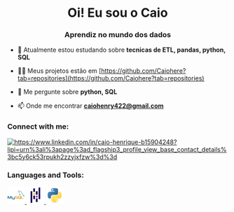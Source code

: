 <h1 align="center">Oi! Eu sou o Caio</h1>
<h3 align="center">Aprendiz no mundo dos dados</h3>

- 🌱 Atualmente estou estudando sobre **tecnicas de ETL, pandas, python, SQL**

- 👨‍💻 Meus projetos estão em [https://github.com/Caiohere?tab=repositories](https://github.com/Caiohere?tab=repositories)

- 💬 Me pergunte sobre **python, SQL**

- 📫 Onde me encontrar **caiohenry422@gmail.com**

<h3 align="left">Connect with me:</h3>
<p align="left">
<a href="https://linkedin.com/in/caio-henrique-b15904248" target="blank"><img align="center" src="https://raw.githubusercontent.com/rahuldkjain/github-profile-readme-generator/master/src/images/icons/Social/linked-in-alt.svg" alt="https://www.linkedin.com/in/caio-henrique-b15904248?lipi=urn%3ali%3apage%3ad_flagship3_profile_view_base_contact_details%3bc5y6ck53rpukh2zzyjxfzw%3d%3d" height="30" width="40" /></a>
</p>

<h3 align="left">Languages and Tools:</h3>
<p align="left"> <a href="https://www.mysql.com/" target="_blank" rel="noreferrer"> <img src="https://raw.githubusercontent.com/devicons/devicon/master/icons/mysql/mysql-original-wordmark.svg" alt="mysql" width="40" height="40"/> </a> <a href="https://pandas.pydata.org/" target="_blank" rel="noreferrer"> <img src="https://raw.githubusercontent.com/devicons/devicon/2ae2a900d2f041da66e950e4d48052658d850630/icons/pandas/pandas-original.svg" alt="pandas" width="40" height="40"/> </a> <a href="https://www.python.org" target="_blank" rel="noreferrer"> <img src="https://raw.githubusercontent.com/devicons/devicon/master/icons/python/python-original.svg" alt="python" width="40" height="40"/> </a> </p>






<!---
- 👋 Hi, I’m @Caiohere
- 👀 I’m interested in ...
- 🌱 I’m currently learning ...
- 💞️ I’m looking to collaborate on ...
- 📫 How to reach me ...


Caiohere/Caiohere is a ✨ special ✨ repository because its `README.md` (this file) appears on your GitHub profile.
You can click the Preview link to take a look at your changes.
--->
